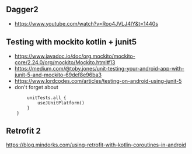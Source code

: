 ## Dagger2
* https://www.youtube.com/watch?v=Roo4JVLJ4IY&t=1440s

## Testing with mockito kotlin + junit5

* https://www.javadoc.io/doc/org.mockito/mockito-core/2.24.0/org/mockito/Mockito.html#13
* https://medium.com/@toby.jones/unit-testing-your-android-app-with-junit-5-and-mockito-69def8e96ba3
* https://www.lordcodes.com/articles/testing-on-android-using-junit-5
* don't forget  about 
```testOptions {
        unitTests.all {
            useJUnitPlatform()
        }
    }
 ```
 ## Retrofit 2
 https://blog.mindorks.com/using-retrofit-with-kotlin-coroutines-in-android
